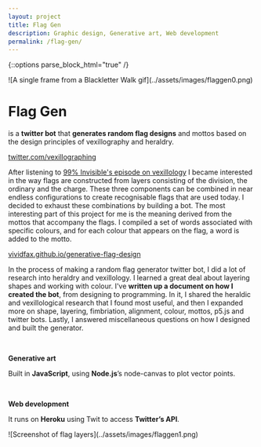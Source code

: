 ```yaml
---
layout: project
title: Flag Gen
description: Graphic design, Generative art, Web development
permalink: /flag-gen/
---
```

{::options parse_block_html="true" /}

<div class="col-12 mb-5">
![A single frame from a Blackletter Walk gif](../assets/images/flaggen0.png)
</div>

<div class="col-12 offset-sm-0 col-md-8 offset-md-2 col-lg-6 offset-lg-3 vertical-center flag-gen">

# Flag Gen

<div class="indent">

is a **twitter bot** that **generates random flag designs** and mottos based on the design principles of vexillography and heraldry.

[twitter.com/vexillographing](https://twitter.com/vexillographing)

After listening to [99% Invisible's episode on vexillology](https://99percentinvisible.org/episode/vexillonaire/) I became interested in the way flags are constructed from layers consisting of the division, the ordinary and the charge. These three components can be combined in near endless configurations to create recognisable flags that are used today. I decided to exhaust these combinations by building a bot. The most interesting part of this project for me is the meaning derived from the mottos that accompany the flags. I compiled a set of words associated with specific colours, and for each colour that appears on the flag, a word is added to the motto.

[vividfax.github.io/generative-flag-design](https://vividfax.github.io/generative-flag-design)

In the process of making a random flag generator twitter bot, I did a lot of research into heraldry and vexillology. I learned a great deal about layering shapes and working with colour. I've **written up a document on how I created the bot**, from designing to programming. In it, I shared the heraldic and vexillological research that I found most useful, and then I expanded more on shape, layering, fimbriation, alignment, colour, mottos, p5.js and twitter bots. Lastly, I answered miscellaneous questions on how I designed and built the generator.

</div><br>

**Generative art**<br>

<div class="indent">

Built in **JavaScript**, using **Node.js**’s node-canvas to plot vector points.

</div><br>

**Web development**

<div class="indent">

It runs on **Heroku** using Twit to access **Twitter’s API**.

</div>

</div>

<div class="col-12 mt-5">
![Screenshot of flag layers](../assets/images/flaggen1.png)
</div>
